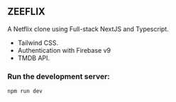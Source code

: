 ## ZEEFLIX

A Netflix clone using Full-stack NextJS and Typescript.
* Tailwind CSS. 
* Authentication with Firebase v9
* TMDB API.


### Run the development server:

```bash
npm run dev
```
